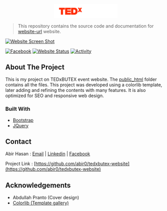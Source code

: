 <!-- PROJECT LOGO -->
<p align="center">
  <img alt="tedxbutex logo" src="./public_html/img/logo.png" alt="Logo" width="200">
</p>

> This repository contains the source code and documentation for [website-url] website.

[![Website Screen Shot][website-screenshot]][website-url]

<!-- PROJECT SHIELDS -->
[![Facebook][facebook-shield]][facebook-url]
[![Website Status][website-shield]][website-url]
[![Activity][activity-shield]][website-url]

<!-- ABOUT THE PROJECT -->
About The Project
-----------------
This is my project on TEDxBUTEX event website. The [public_html] folder contains all the files. This project was developed using a colorlib template, later adding and refining
the contents with many features. It is also optimized for SEO and responsive web design.

### Built With
* [Bootstrap](https://getbootstrap.com)
* [JQuery](https://jquery.com)


<!-- CONTACT -->
Contact
-------

Abir Hasan : [Email](mailto:abir.spsc@gmail.com) | [Linkedin](https://www.linkedin.com/in/abir19/) | [Facebook](https://www.facebook.com/abir38)

Project Link : [https://github.com/abir0/tedxbutex-website](https://github.com/abir0/tedxbutex-website)

<!-- ACKNOWLEDGEMENTS -->
Acknowledgements
----------------
* Abdullah Pranto (Cover design)
* [Colorlib (Template gallery)](https://colorlib.com/)

<!-- MARKDOWN LINKS & IMAGES -->
[website-screenshot]: https://i.imgur.com/bFwKpel.jpg
[website-url]: https://tedxbutex.com
[activity-shield]: https://img.shields.io/github/last-commit/abir0/tedxbutex-website/main?style=for-the-badge
[website-shield]: https://img.shields.io/website?down_color=red&down_message=down&style=for-the-badge&up_color=green&up_message=up&url=https%3A%2F%2Ftedxbutex.com
[facebook-shield]: https://img.shields.io/badge/Facebook-1877F2?style=for-the-badge&logo=facebook&logoColor=white
[facebook-url]: https://www.facebook.com/TEDxBUTEX
[public_html]: ./public_html/
